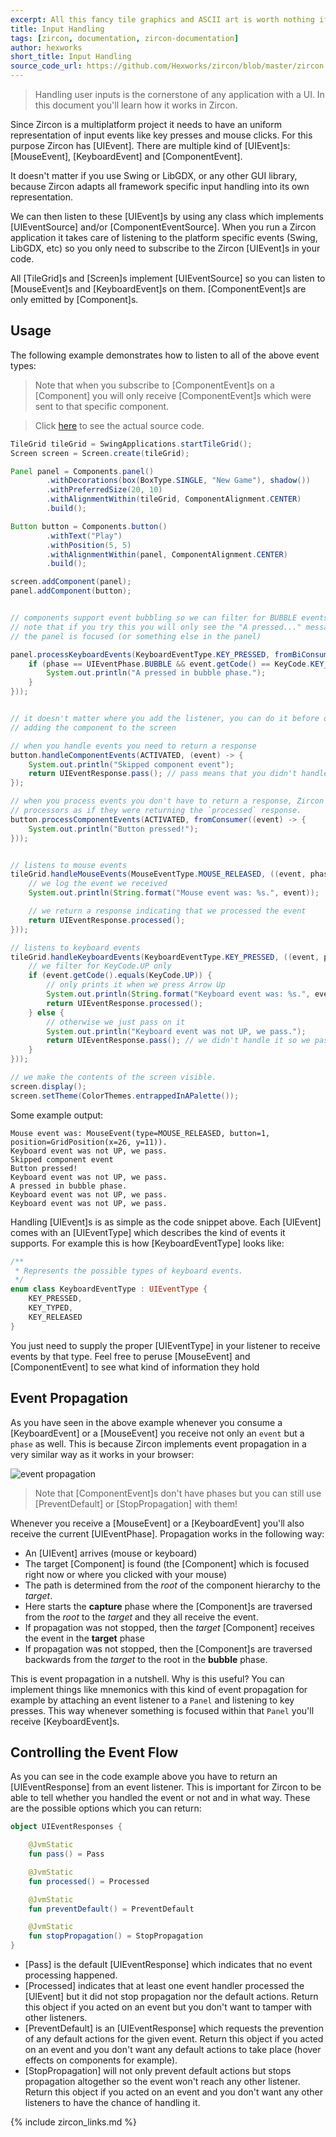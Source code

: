 ```yaml
---
excerpt: All this fancy tile graphics and ASCII art is worth nothing if your player's can't interact with your game! In this article we'll learn how to handle Inputs in Zircon!
title: Input Handling
tags: [zircon, documentation, zircon-documentation]
author: hexworks
short_title: Input Handling
source_code_url: https://github.com/Hexworks/zircon/blob/master/zircon.jvm.examples/src/main/java/org/hexworks/zircon/examples/docs/InputHandlingExample.java
---
```


> Handling user inputs is the cornerstone of any application with a UI. In this document you'll learn how it works in Zircon.

Since Zircon is a multiplatform project it needs to have an uniform representation of input events like
key presses and mouse clicks. For this purpose Zircon has [UIEvent]. There are multiple kind of [UIEvent]s:
[MouseEvent], [KeyboardEvent] and [ComponentEvent].

It doesn't matter if you use Swing or LibGDX, or any other GUI library, because Zircon adapts all framework
specific input handling into its own representation.

We can then listen to these [UIEvent]s by using any class which implements [UIEventSource] and/or [ComponentEventSource].
When you run a Zircon application it takes care of listening to the platform specific events (Swing, LibGDX, etc) so you
only need to subscribe to the Zircon [UIEvent]s in your code.

All [TileGrid]s and [Screen]s implement [UIEventSource] so you can listen to [MouseEvent]s and [KeyboardEvent]s on them.
[ComponentEvent]s are only emitted by [Component]s.

## Usage

The following example demonstrates how to listen to all of the above event types:

> Note that when you subscribe to [ComponentEvent]s on a [Component] you will only receive [ComponentEvent]s which
were sent to that specific component.

> Click [here](https://github.com/Hexworks/zircon/blob/master/zircon.jvm.examples/src/main/java/org/hexworks/zircon/examples/docs/InputHandlingExample.java) to see the actual source code.

```java
TileGrid tileGrid = SwingApplications.startTileGrid();
Screen screen = Screen.create(tileGrid);

Panel panel = Components.panel()
        .withDecorations(box(BoxType.SINGLE, "New Game"), shadow())
        .withPreferredSize(20, 10)
        .withAlignmentWithin(tileGrid, ComponentAlignment.CENTER)
        .build();

Button button = Components.button()
        .withText("Play")
        .withPosition(5, 5)
        .withAlignmentWithin(panel, ComponentAlignment.CENTER)
        .build();

screen.addComponent(panel);
panel.addComponent(button);


// components support event bubbling so we can filter for BUBBLE events here
// note that if you try this you will only see the "A pressed..." message when
// the panel is focused (or something else in the panel)

panel.processKeyboardEvents(KeyboardEventType.KEY_PRESSED, fromBiConsumer((event, phase) -> {
    if (phase == UIEventPhase.BUBBLE && event.getCode() == KeyCode.KEY_A) {
        System.out.println("A pressed in bubble phase.");
    }
}));


// it doesn't matter where you add the listener, you can do it before or after
// adding the component to the screen

// when you handle events you need to return a response
button.handleComponentEvents(ACTIVATED, (event) -> {
    System.out.println("Skipped component event");
    return UIEventResponse.pass(); // pass means that you didn't handle the event
});

// when you process events you don't have to return a response, Zircon will treat
// processors as if they were returning the `processed` response.
button.processComponentEvents(ACTIVATED, fromConsumer((event) -> {
    System.out.println("Button pressed!");
}));


// listens to mouse events
tileGrid.handleMouseEvents(MouseEventType.MOUSE_RELEASED, ((event, phase) -> {
    // we log the event we received
    System.out.println(String.format("Mouse event was: %s.", event));

    // we return a response indicating that we processed the event
    return UIEventResponse.processed();
}));

// listens to keyboard events
tileGrid.handleKeyboardEvents(KeyboardEventType.KEY_PRESSED, ((event, phase) -> {
    // we filter for KeyCode.UP only
    if (event.getCode().equals(KeyCode.UP)) {
        // only prints it when we press Arrow Up
        System.out.println(String.format("Keyboard event was: %s.", event));
        return UIEventResponse.processed();
    } else {
        // otherwise we just pass on it
        System.out.println("Keyboard event was not UP, we pass.");
        return UIEventResponse.pass(); // we didn't handle it so we pass on the event
    }
}));

// we make the contents of the screen visible.
screen.display();
screen.setTheme(ColorThemes.entrappedInAPalette());
```

Some example output:

```
Mouse event was: MouseEvent(type=MOUSE_RELEASED, button=1, position=GridPosition(x=26, y=11)).
Keyboard event was not UP, we pass.
Skipped component event
Button pressed!
Keyboard event was not UP, we pass.
A pressed in bubble phase.
Keyboard event was not UP, we pass.
Keyboard event was not UP, we pass.
```

Handling [UIEvent]s is as simple as the code snippet above. Each [UIEvent] comes with an [UIEventType] which describes
the kind of events it supports. For example this is how [KeyboardEventType] looks like:

```kotlin
/**
 * Represents the possible types of keyboard events.
 */
enum class KeyboardEventType : UIEventType {
    KEY_PRESSED,
    KEY_TYPED,
    KEY_RELEASED
}
``` 

You just need to supply the proper [UIEventType] in your listener to receive events by that type.
Feel free to peruse [MouseEvent] and [ComponentEvent] to see what kind of information they hold

## Event Propagation

As you have seen in the above example whenever you consume a [KeyboardEvent] or a [MouseEvent] you receive not only
an `event` but a `phase` as well. This is because Zircon implements event propagation in a very similar way as it
works in your browser:

![event propagation](/assets/img/event_propagation.png)

> Note that [ComponentEvent]s don't have phases but you can still use [PreventDefault] or [StopPropagation] with them!

Whenever you receive a [MouseEvent] or a [KeyboardEvent] you'll also receive the current [UIEventPhase]. Propagation works
in the following way:

- An [UIEvent] arrives (mouse or keyboard)
- The target [Component] is found (the [Component] which is focused right now or where you clicked with your mouse)
- The path is determined from the *root* of the component hierarchy to the *target*.
- Here starts the **capture** phase where the [Component]s are traversed from the *root* to the *target* and they all
  receive the event.
- If propagation was not stopped, then the *target* [Component] receives the event in the **target** phase
- If propagation was not stopped, then the [Component]s are traversed backwards from the *target* to the root in the
  **bubble** phase.
  
This is event propagation in a nutshell. Why is this useful? You can implement things like mnemonics with this kind of
event propagation for example by attaching an event listener to a `Panel` and listening to key presses. This way
whenever something is focused within that `Panel` you'll receive [KeyboardEvent]s.

## Controlling the Event Flow

As you can see in the code example above you have to return an [UIEventResponse] from an event listener. This is important
for Zircon to be able to tell whether you handled the event or not and in what way. These are the possible options
which you can return:

```kotlin
object UIEventResponses {

    @JvmStatic
    fun pass() = Pass

    @JvmStatic
    fun processed() = Processed

    @JvmStatic
    fun preventDefault() = PreventDefault

    @JvmStatic
    fun stopPropagation() = StopPropagation
}
```

- [Pass] is the default [UIEventResponse] which indicates that no event processing happened.
- [Processed] indicates that at least one event handler processed the [UIEvent] but it did not stop propagation
  nor the default actions. 
  Return this object if you acted on an event but you don't want to tamper with other listeners.
- [PreventDefault] is an [UIEventResponse] which requests the prevention of any default actions for the given event.
  Return this object if you acted on an event and you  don't want any default actions to take place
  (hover effects on components for example).
- [StopPropagation] will not only prevent default actions but stops propagation altogether so the event won't reach
  any other listener.
  Return this object if you acted on an event and you don't want any other listeners to have the chance of
  handling it.
  
{% include zircon_links.md %}
